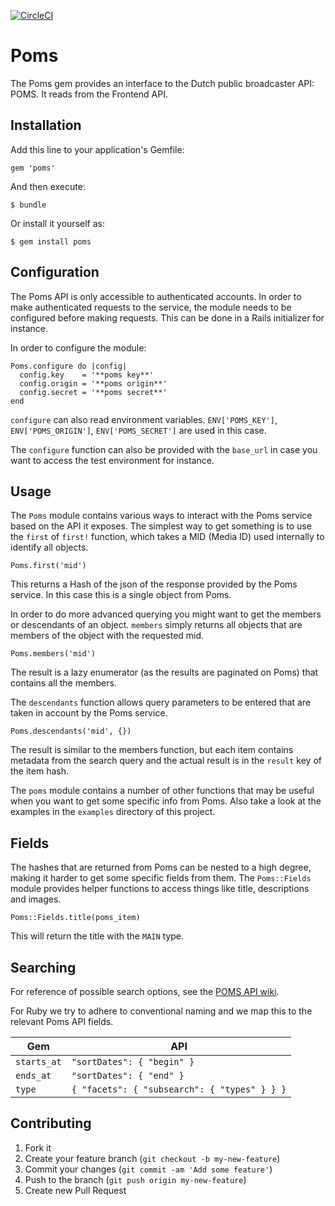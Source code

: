 [![CircleCI](https://circleci.com/gh/brightin/poms.svg?style=svg)](https://circleci.com/gh/brightin/poms)

# Poms

The Poms gem provides an interface to the Dutch public broadcaster API: POMS. It
reads from the Frontend API.

## Installation

Add this line to your application's Gemfile:

    gem 'poms'

And then execute:

    $ bundle

Or install it yourself as:

    $ gem install poms

## Configuration

The Poms API is only accessible to authenticated accounts. In order to make authenticated requests to the service, the module needs to be configured before making requests. This can be done in a Rails initializer for instance.

In order to configure the module:

    Poms.configure do |config|
      config.key    = '**poms key**'
      config.origin = '**poms origin**'
      config.secret = '**poms secret**'
    end

`configure` can also read environment variables. `ENV['POMS_KEY']`,  `ENV['POMS_ORIGIN']`, `ENV['POMS_SECRET']` are used in this case.

The `configure` function can also be provided with the `base_url` in case you want to access the test environment for instance.

## Usage

The `Poms` module contains various ways to interact with the Poms service based on the API it exposes. The simplest way to get something is to use the `first` of `first!` function, which takes a MID (Media ID) used internally to identify all objects.

    Poms.first('mid')

This returns a Hash of the json of the response provided by the Poms service. In this case this is a single object from Poms.

In order to do more advanced querying you might want to get the members or descendants of an object. `members` simply returns all objects that are members of the object with the requested mid.

    Poms.members('mid')

The result is a lazy enumerator (as the results are paginated on Poms) that contains all the members.

The `descendants` function allows query parameters to be entered that are taken in account by the Poms service.

    Poms.descendants('mid', {})

The result is similar to the members function, but each item contains metadata from the search query and the actual result is in the `result` key of the item hash.

The `poms` module contains a number of other functions that may be useful when you want to get some specific info from Poms. Also take a look at the examples in the `examples` directory of this project.

## Fields

The hashes that are returned from Poms can be nested to a high degree, making it harder to get some specific fields from them. The `Poms::Fields` module provides helper functions to access things like title, descriptions and images.

    Poms::Fields.title(poms_item)

This will return the title with the `MAIN` type.

## Searching

For reference of possible search options, see the [POMS API wiki](http://wiki.publiekeomroep.nl/display/npoapi/Media-+en+gids-API).

For Ruby we try to adhere to conventional naming and we map this to the relevant Poms API fields.

Gem | API
---|---
`starts_at` | `"sortDates": { "begin" } `
`ends_at` | `"sortDates": { "end" } `
`type` | `{ "facets": { "subsearch": { "types" } } }`

## Contributing

1. Fork it
2. Create your feature branch (`git checkout -b my-new-feature`)
3. Commit your changes (`git commit -am 'Add some feature'`)
4. Push to the branch (`git push origin my-new-feature`)
5. Create new Pull Request
